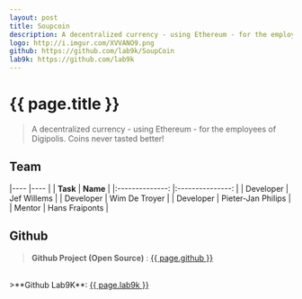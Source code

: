 ```yaml
---
layout: post
title: Soupcoin
description: A decentralized currency - using Ethereum - for the employees of Digipolis.
logo: http://i.imgur.com/XVVANO9.png
github: https://github.com/lab9k/SoupCoin
lab9k: https://github.com/lab9k
---
```


# {{ page.title }}

>A decentralized currency - using Ethereum - for the employees of Digipolis. Coins never tasted better!

## Team

|----               |----           |
|    **Task**       |       **Name**        |
|:--------------:   |:---------------:  |
| Developer     |   Jef Willems   |
| Developer     | Wim De Troyer  |
| Developer     | Pieter-Jan Philips    |
| Mentor        | Hans Fraiponts    |

## Github

>**Github Project (Open Source)** : <a href="{{ page.github }}">{{ page.github }}</a>
<br />
>**Github Lab9K**: <a href="{{ page.lab9k }}">{{ page.lab9k }}</a>
